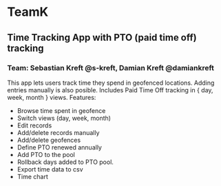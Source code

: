 # TeamK
## Time Tracking App with PTO (paid time off) tracking
### Team: Sebastian Kreft @s-kreft, Damian Kreft @damiankreft
This app lets users track time they spend in geofenced locations. Adding entries manually is also posible.
Includes Paid Time Off tracking in { day, week, month } views. 
Features:
- Browse time spent in geofence
- Switch views (day, week, month)
- Edit records
- Add/delete records manually
- Add/delete geofences
- Define PTO renewed annually
- Add PTO to the pool
- Rollback days added to PTO pool.
- Export time data to csv
- Time chart
